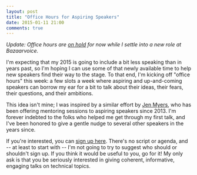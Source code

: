 ```yaml
---
layout: post
title: "Office Hours for Aspiring Speakers"
date: 2015-01-11 21:00
comments: true
---
```


*Update: Office hours are [on hold](http://rmurphey.com/blog/2015/08/04/pausing-office-hours/) for now while I settle into a new role at Bazaarvoice.*

I'm expecting that my 2015 is going to include a bit less speaking than in years past, so I'm hoping I can use some of that newly available time to help new speakers find their way to the stage. To that end, I'm kicking off "office hours" this week: a few slots a week where aspiring and up-and-coming speakers can borrow my ear for a bit to talk about their ideas, their fears, their questions, and their ambitions.

This idea isn't mine; I was inspired by a similar effort by [Jen Myers](http://jenmyers.net/mentoring/), who has been offering mentoring sessions to aspiring speakers since 2013. I'm forever indebted to the folks who helped me get through my first talk, and I've been honored to give a gentle nudge to several other speakers in the years since.

If you're interested, you can [sign up here](http://calendly.com/rmurphey/office-hours). There's no script or agenda, and -- at least to start with -- I'm not going to try to suggest who should or shouldn't sign up. If you think it would be useful to you, go for it! My only ask is that you be seriously interested in giving coherent, informative, engaging talks on technical topics.

